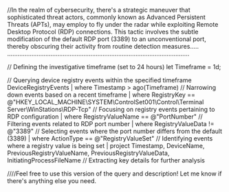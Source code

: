 //In the realm of cybersecurity, there's a strategic maneuver that sophisticated threat actors, 
commonly known as Advanced Persistent Threats (APTs), 
may employ to fly under the radar while exploiting Remote Desktop Protocol (RDP) connections. 
This tactic involves the subtle modification of the default RDP port (3389) to an unconventional port, 
thereby obscuring their activity from routine detection measures.....
.........................................................................................................



// Defining the investigative timeframe (set to 24 hours)
let Timeframe = 1d;

// Querying device registry events within the specified timeframe
DeviceRegistryEvents
| where Timestamp > ago(Timeframe)  // Narrowing down events based on a recent timeframe
| where RegistryKey == @"HKEY_LOCAL_MACHINE\SYSTEM\ControlSet001\Control\Terminal Server\WinStations\RDP-Tcp"  // Focusing on registry events pertaining to RDP configuration
| where RegistryValueName == @"PortNumber"  // Filtering events related to RDP port number
| where RegistryValueData != @"3389"  // Selecting events where the port number differs from the default (3389)
| where ActionType == @"RegistryValueSet"  // Identifying events where a registry value is being set
| project Timestamp, DeviceName, PreviousRegistryValueName, PreviousRegistryValueData, InitiatingProcessFileName  // Extracting key details for further analysis

////Feel free to use this version of the query and description! Let me know if there's anything else you need.





